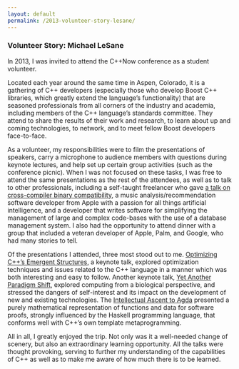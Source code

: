 ```yaml
---
layout: default
permalink: /2013-volunteer-story-lesane/
---
```


### Volunteer Story: Michael LeSane

<!---
/images/michael_lesane.jpg
Michael LeSane was a graduate student at Louisiana State University when he attended C++Now 2013 as a volunteer.
-->

In 2013, I was invited to attend the C++Now conference as a student volunteer.

Located each year around the same time in Aspen, Colorado, it is a gathering of C++ developers (especially those who develop Boost C++ libraries, which greatly extend the language’s functionality) that are seasoned professionals from all corners of the industry and academia, including members of the C++ language’s standards committee. They attend to share the results of their work and research, to learn about up and coming technologies, to network, and to meet fellow Boost developers face-to-face.

As a volunteer, my responsibilities were to film the presentations of speakers, carry a microphone to audience members with questions during keynote lectures, and help set up certain group activities (such as the conference picnic).  When I was not focused on these tasks, I was free to attend the same presentations as the rest of the attendees, as well as to talk to other professionals, including a self-taught freelancer who gave [a talk on cross-compiler binary compatibility](http://www.youtube.com/watch?v=PHrXGHDd9no), a music analysis/recommendation software developer from Apple with a passion for all things artificial intelligence, and a developer that writes software for simplifying the management of large and complex code-bases with the use of a database management system.  I also had the opportunity to attend dinner with a group that included a veteran developer of Apple, Palm, and Google, who had many stories to tell.

Of the presentations I attended, three most stood out to me. [Optimizing C++’s Emergent Structures](http://www.youtube.com/watch?v=eR34r7HOU14), a keynote talk, explored optimization techniques and issues related to the C++ language in a manner which was both interesting and easy to follow. Another keynote talk, [Yet Another Paradigm Shift](http://www.youtube.com/watch?v=SLLOSAm-OS0), explored computing from a biological perspective, and stressed the dangers of self-interest and its impact on the development of new and existing technologies. The [Intellectual Ascent to Agda](http://www.youtube.com/watch?v=vy5C-mlUQ1w) presented a purely mathematical representation of functions and data for software proofs, strongly influenced by the Haskell programming language, that conforms well with C++’s own template metaprogramming.

All in all, I greatly enjoyed the trip. Not only was it a well-needed change of scenery, but also an extraordinary learning opportunity. All the talks were thought provoking, serving to further my understanding of the capabilities of C++ as well as to make me aware of how much there is to be learned. 

